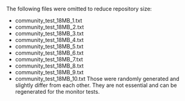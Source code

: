 The following files were omitted to reduce repository size:
- community_test_18MB_1.txt
- community_test_18MB_2.txt
- community_test_18MB_3.txt
- community_test_18MB_4.txt
- community_test_18MB_5.txt
- community_test_18MB_6.txt
- community_test_18MB_7.txt
- community_test_18MB_8.txt
- community_test_18MB_9.txt
- community_test_18MB_10.txt
Those were randomly generated and slightly differ from each other.
They are not essential and can be regenerated for the monitor tests.